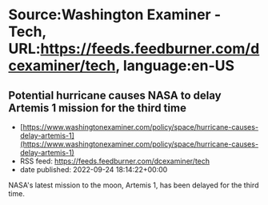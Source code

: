 # Source:Washington Examiner - Tech, URL:https://feeds.feedburner.com/dcexaminer/tech, language:en-US

## Potential hurricane causes NASA to delay Artemis 1 mission for the third time
 - [https://www.washingtonexaminer.com/policy/space/hurricane-causes-delay-artemis-1](https://www.washingtonexaminer.com/policy/space/hurricane-causes-delay-artemis-1)
 - RSS feed: https://feeds.feedburner.com/dcexaminer/tech
 - date published: 2022-09-24 18:14:22+00:00

NASA's latest mission to the moon, Artemis 1, has been delayed for the third time.

